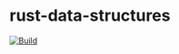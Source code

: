 # **rust-data-structures**

[![Build](https://github.com/c1m50c/rust-data-structures/actions/workflows/build.yml/badge.svg?branch=main)](https://github.com/c1m50c/rust-data-structures/actions/workflows/build.yml)
